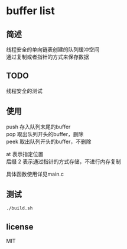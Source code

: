 # buffer list

## 简述

线程安全的单向链表创建的队列缓冲空间  
通过复制或者指针的方式来保存数据

## TODO

线程安全的测试
## 使用

push 存入队列末尾的buffer  
pop 取出队列开头的buffer，删除  
peek 取出队列开头的buffer，不删除  

at 表示指定位置  
后缀 2 表示通过指针的方式存储，不进行内存复制

具体函数使用详见main.c

## 测试

```bash
./build.sh
```

## license

MIT

